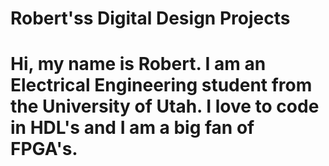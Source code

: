 # Robert'ss Digital Design Projects

# Hi, my name is Robert. I am an Electrical Engineering student from the University of Utah. I love to code in HDL's and I am a big fan of FPGA's.

